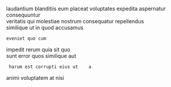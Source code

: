 <!--
title: Business-focused explicit open architecture
author: Meaghan
date: 2014-11-26-0252
link: 2014-11-26-0252-business-focused-explicit-open-architecture
tags: [bears,JQuery,canvas,SVG]
-->

laudantium  blanditiis eum placeat voluptates expedita aspernatur
   consequuntur  
 veritatis   qui molestiae
nostrum consequatur repellendus  
similique  ut in quod accusamus
 	eveniet quo cum
impedit rerum quia sit quo   
 sunt error
  quos
 similique aut
 	 harum est corrupti eius ut    a
  
animi  voluptatem at nisi